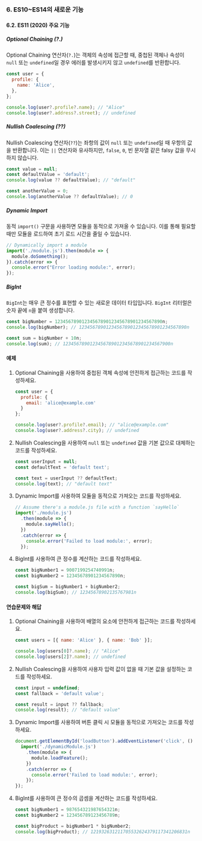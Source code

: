 ### 6. ES10~ES14의 새로운 기능

#### 6.2. ES11 (2020) 주요 기능

##### Optional Chaining (?.)

Optional Chaining 연산자(`?.`)는 객체의 속성에 접근할 때, 중첩된 객체나 속성이 `null` 또는 `undefined`일 경우 에러를 발생시키지 않고 `undefined`를 반환합니다.

```javascript
const user = {
  profile: {
    name: 'Alice',
  },
};

console.log(user?.profile?.name); // "Alice"
console.log(user?.address?.street); // undefined
```

##### Nullish Coalescing (??)

Nullish Coalescing 연산자(`??`)는 좌항의 값이 `null` 또는 `undefined`일 때 우항의 값을 반환합니다. 이는 `||` 연산자와 유사하지만, `false`, `0`, 빈 문자열 같은 falsy 값을 무시하지 않습니다.

```javascript
const value = null;
const defaultValue = 'default';
console.log(value ?? defaultValue); // "default"

const anotherValue = 0;
console.log(anotherValue ?? defaultValue); // 0
```

##### Dynamic Import

동적 `import()` 구문을 사용하면 모듈을 동적으로 가져올 수 있습니다. 이를 통해 필요할 때만 모듈을 로드하여 초기 로드 시간을 줄일 수 있습니다.

```javascript
// Dynamically import a module
import('./module.js').then(module => {
  module.doSomething();
}).catch(error => {
  console.error("Error loading module:", error);
});
```

##### BigInt

`BigInt`는 매우 큰 정수를 표현할 수 있는 새로운 데이터 타입입니다. `BigInt` 리터럴은 숫자 끝에 `n`을 붙여 생성합니다.

```javascript
const bigNumber = 1234567890123456789012345678901234567890n;
console.log(bigNumber); // 1234567890123456789012345678901234567890n

const sum = bigNumber + 10n;
console.log(sum); // 1234567890123456789012345678901234567900n
```

#### 예제

1. Optional Chaining을 사용하여 중첩된 객체 속성에 안전하게 접근하는 코드를 작성하세요.
   ```javascript
   const user = {
     profile: {
       email: 'alice@example.com'
     }
   };

   console.log(user?.profile?.email); // "alice@example.com"
   console.log(user?.address?.city); // undefined
   ```

2. Nullish Coalescing을 사용하여 `null` 또는 `undefined` 값을 기본 값으로 대체하는 코드를 작성하세요.
   ```javascript
   const userInput = null;
   const defaultText = 'default text';

   const text = userInput ?? defaultText;
   console.log(text); // "default text"
   ```

3. Dynamic Import를 사용하여 모듈을 동적으로 가져오는 코드를 작성하세요.
   ```javascript
   // Assume there's a module.js file with a function `sayHello`
   import('./module.js')
     .then(module => {
       module.sayHello();
     })
     .catch(error => {
       console.error('Failed to load module:', error);
     });
   ```

4. BigInt를 사용하여 큰 정수를 계산하는 코드를 작성하세요.
   ```javascript
   const bigNumber1 = 9007199254740991n;
   const bigNumber2 = 12345678901234567890n;

   const bigSum = bigNumber1 + bigNumber2;
   console.log(bigSum); // 12345678902135767981n
   ```

#### 연습문제와 해답

1. Optional Chaining을 사용하여 배열의 요소에 안전하게 접근하는 코드를 작성하세요.
   ```javascript
   const users = [{ name: 'Alice' }, { name: 'Bob' }];

   console.log(users[0]?.name); // "Alice"
   console.log(users[2]?.name); // undefined
   ```

2. Nullish Coalescing을 사용하여 사용자 입력 값이 없을 때 기본 값을 설정하는 코드를 작성하세요.
   ```javascript
   const input = undefined;
   const fallback = 'default value';

   const result = input ?? fallback;
   console.log(result); // "default value"
   ```

3. Dynamic Import를 사용하여 버튼 클릭 시 모듈을 동적으로 가져오는 코드를 작성하세요.
   ```javascript
   document.getElementById('loadButton').addEventListener('click', () => {
     import('./dynamicModule.js')
       .then(module => {
         module.loadFeature();
       })
       .catch(error => {
         console.error('Failed to load module:', error);
       });
   });
   ```

4. BigInt를 사용하여 큰 정수의 곱셈을 계산하는 코드를 작성하세요.
   ```javascript
   const bigNumber1 = 987654321987654321n;
   const bigNumber2 = 123456789123456789n;

   const bigProduct = bigNumber1 * bigNumber2;
   console.log(bigProduct); // 121932631211705532624379117341206831n
   ```
